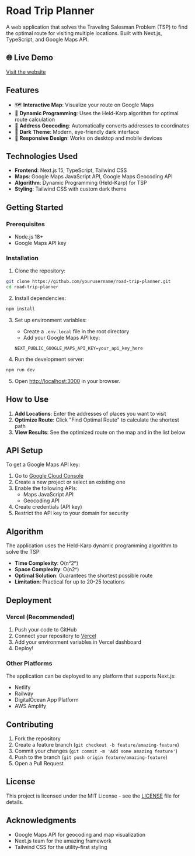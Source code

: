 # Road Trip Planner

A web application that solves the Traveling Salesman Problem (TSP) to find the optimal route for visiting multiple locations. Built with Next.js, TypeScript, and Google Maps API.

## 🌐 Live Demo
[Visit the website](https://road-trip-planner-omega.vercel.app)

## Features

- 🗺️ **Interactive Map**: Visualize your route on Google Maps
- 🧮 **Dynamic Programming**: Uses the Held-Karp algorithm for optimal route calculation
- 📍 **Address Geocoding**: Automatically converts addresses to coordinates
- 🎨 **Dark Theme**: Modern, eye-friendly dark interface
- 📱 **Responsive Design**: Works on desktop and mobile devices

## Technologies Used

- **Frontend**: Next.js 15, TypeScript, Tailwind CSS
- **Maps**: Google Maps JavaScript API, Google Maps Geocoding API
- **Algorithm**: Dynamic Programming (Held-Karp) for TSP
- **Styling**: Tailwind CSS with custom dark theme

## Getting Started

### Prerequisites

- Node.js 18+ 
- Google Maps API key

### Installation

1. Clone the repository:
```bash
git clone https://github.com/yourusername/road-trip-planner.git
cd road-trip-planner
```

2. Install dependencies:
```bash
npm install
```

3. Set up environment variables:
   - Create a `.env.local` file in the root directory
   - Add your Google Maps API key:
   ```
   NEXT_PUBLIC_GOOGLE_MAPS_API_KEY=your_api_key_here
   ```

4. Run the development server:
```bash
npm run dev
```

5. Open [http://localhost:3000](http://localhost:3000) in your browser.

## How to Use

1. **Add Locations**: Enter the addresses of places you want to visit
2. **Optimize Route**: Click "Find Optimal Route" to calculate the shortest path
3. **View Results**: See the optimized route on the map and in the list below

## API Setup

To get a Google Maps API key:

1. Go to [Google Cloud Console](https://console.cloud.google.com/)
2. Create a new project or select an existing one
3. Enable the following APIs:
   - Maps JavaScript API
   - Geocoding API
4. Create credentials (API key)
5. Restrict the API key to your domain for security

## Algorithm

The application uses the Held-Karp dynamic programming algorithm to solve the TSP:

- **Time Complexity**: O(n²2ⁿ)
- **Space Complexity**: O(n2ⁿ)
- **Optimal Solution**: Guarantees the shortest possible route
- **Limitation**: Practical for up to 20-25 locations

## Deployment

### Vercel (Recommended)

1. Push your code to GitHub
2. Connect your repository to [Vercel](https://vercel.com)
3. Add your environment variables in Vercel dashboard
4. Deploy!

### Other Platforms

The application can be deployed to any platform that supports Next.js:
- Netlify
- Railway
- DigitalOcean App Platform
- AWS Amplify

## Contributing

1. Fork the repository
2. Create a feature branch (`git checkout -b feature/amazing-feature`)
3. Commit your changes (`git commit -m 'Add some amazing feature'`)
4. Push to the branch (`git push origin feature/amazing-feature`)
5. Open a Pull Request

## License

This project is licensed under the MIT License - see the [LICENSE](LICENSE) file for details.

## Acknowledgments

- Google Maps API for geocoding and map visualization
- Next.js team for the amazing framework
- Tailwind CSS for the utility-first styling

